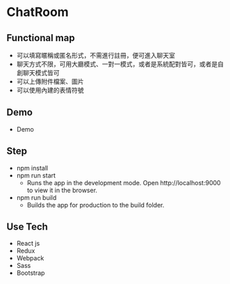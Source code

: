# ChatRoom

## Functional map
* 可以填寫暱稱或匿名形式，不需進行註冊，便可進入聊天室
* 聊天方式不限，可用大廳模式、一對一模式，或者是系統配對皆可，或者是自創聊天模式皆可
* 可以上傳附件檔案、圖片
* 可以使用內建的表情符號

## Demo
* Demo
<!-- * [Demo](https://sunnykuo.github.io/f2eChallenge/chatRoom/#/) -->

## Step
* npm install
* npm run start
	* Runs the app in the development mode. Open http://localhost:9000 to view it in the browser.
* npm run build
	* Builds the app for production to the build folder.

## Use Tech
* React js
* Redux
* Webpack
* Sass
* Bootstrap